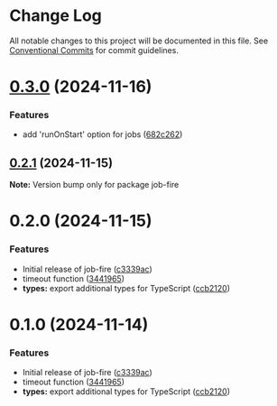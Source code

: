 # Change Log

All notable changes to this project will be documented in this file.
See [Conventional Commits](https://conventionalcommits.org) for commit guidelines.

# [0.3.0](https://github.com/Benjamin-Stefan/job-fire/compare/job-fire@0.2.1...job-fire@0.3.0) (2024-11-16)


### Features

* add 'runOnStart' option for jobs ([682c262](https://github.com/Benjamin-Stefan/job-fire/commit/682c2624889622693844b4a36f766beb52409365))





## [0.2.1](https://github.com/Benjamin-Stefan/job-fire/compare/job-fire@0.2.0...job-fire@0.2.1) (2024-11-15)

**Note:** Version bump only for package job-fire





# 0.2.0 (2024-11-15)


### Features

* Initial release of job-fire ([c3339ac](https://github.com/Benjamin-Stefan/job-fire/commit/c3339ac93d8e4d6d9864950a73aff50f3c467fd2))
* timeout function ([3441965](https://github.com/Benjamin-Stefan/job-fire/commit/344196504913b2b3f4b36aefa87e883859f3a245))
* **types:** export additional types for TypeScript ([ccb2120](https://github.com/Benjamin-Stefan/job-fire/commit/ccb212037658f4655a53fa16af0a2742cf6cd889))





# 0.1.0 (2024-11-14)


### Features

* Initial release of job-fire ([c3339ac](https://github.com/Benjamin-Stefan/job-fire/commit/c3339ac93d8e4d6d9864950a73aff50f3c467fd2))
* timeout function ([3441965](https://github.com/Benjamin-Stefan/job-fire/commit/344196504913b2b3f4b36aefa87e883859f3a245))
* **types:** export additional types for TypeScript ([ccb2120](https://github.com/Benjamin-Stefan/job-fire/commit/ccb212037658f4655a53fa16af0a2742cf6cd889))
